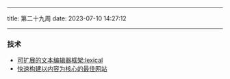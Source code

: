 <!--
 * @Author: try try418@163.com
 * @Date: 2023-07-10 14:27:12
 * @Description:
-->

---

title: 第二十九周
date: 2023-07-10 14:27:12

---

### 技术

- [可扩展的文本编辑器框架:lexical](https://github.com/facebook/lexical)
- [快速构建以内容为核心的最佳网站](https://docusaurus.io/zh-CN/)
